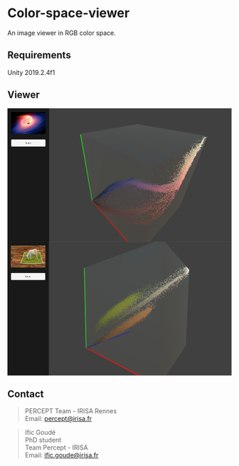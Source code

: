 # Color-space-viewer

An image viewer in RGB color space.

## Requirements

Unity 2019.2.4f1

## Viewer

<html>
    <body>
        <p align="center">
            <img src="Docs/images/holes.png" height="300" align="middle">
            <img src="Docs/images/dog.png" height="300" align="middle">
        </p>
    </body>
</html>

## Contact

> PERCEPT Team - IRISA Rennes <br />
Email: percept@irisa.fr

> Ific Goudé <br />
PhD student <br />
Team Percept - IRISA <br />
Email: ific.goude@irisa.fr
